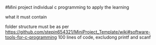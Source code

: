 #Mini project
individual
c programming
to apply the learning

what it must contain

folder structure must be as per  https://github.com/stepin654321/MiniProject_Template/wiki#software-tools-for-c-programming
100 lines of code, excludong printf and scanf
